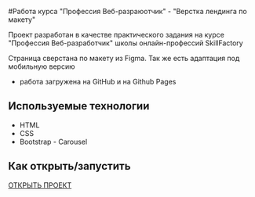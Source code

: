 #Pабота курса "Профессия Веб-разраюотчик"  - "Верстка лендинга по макету"


Проект разработан в качестве практического задания на курсе "Профессия Веб-разработчик"
школы онлайн-профессий SkillFactory

Страница сверстана по макету из Figma. Так же есть адаптация под мобильную версию


* работа загружена на GitHub и на Github Pages

## Используемые технологии

* HTML
* CSS
* Bootstrap - Carousel


## Как открыть/запустить

[ОТКРЫТЬ ПРОЕКТ](/index.html)